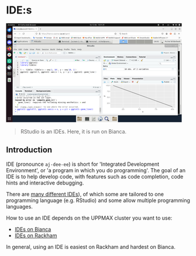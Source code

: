 # IDE:s

![](../cluster_guides/img/rstudio_in_action_480_x_270.png)

> RStudio is an IDEs. Here, it is run on Bianca.

## Introduction

IDE (pronounce `aj-dee-ee`) is short for 'Integrated Development Environment',
or 'a program in which you do programming'.
The goal of an IDE is to help develop code, with features
such as code completion, code hints and interactive debugging.

There are [many different IDEs](https://en.wikipedia.org/wiki/Comparison_of_integrated_development_environments)),
of which some are tailored to one programming
language (e.g. RStudio) and some allow multiple programming languages.

How to use an IDE depends on the UPPMAX cluster you want to use:

* [IDEs on Bianca](../cluster_guides/ides_on_bianca.md)
* [IDEs on Rackham](../cluster_guides/ides_on_rackham.md)

In general, using an IDE is easiest on Rackham and hardest on Bianca.
